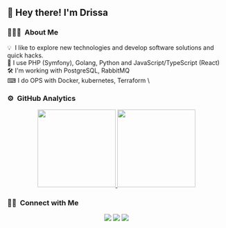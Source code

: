 <!-- ![Aditya Vikram Singh Banner](https://raw.githubusercontent.com/disco07/disco07/master/assets/Aditya%20Vikram%20Singh%20Banner.jpg) -->

<h2>👋 Hey there! I'm Drissa</h2>

<!-- ## 👋 &nbsp;Hey there! I'm Drissa -->

### 👨🏻‍💻 &nbsp;About Me

💡 &nbsp;I like to explore new technologies and develop software solutions and quick hacks. \
🔭 I use PHP (Symfony), Golang, Python and JavaScript/TypeScript (React) \
🛠 I'm working with PostgreSQL, RabbitMQ \
⌨ I do OPS with Docker, kubernetes, Terraform \
<!-- 🎓 &nbsp;I'm currently studying Computer Science and Mathematics at the University of Massachusetts Amherst.\
🌱 &nbsp;I'm on track for learning more about Artificial Intelligence, Systems Design, and Cloud Architecture.\
✍️ &nbsp;In my free time, I pursue Graphic Design and Blog Writing as hobbies/side hustles.\
💬 &nbsp;Feel free to reach out to me for pro bono consulting and volunteering, or just for some interesting discussion.\
✉️ &nbsp;You can shoot me an email at koneenok@outlook.fr! I'll try to respond as soon as I can.\
📄 &nbsp;Please have a look at my [Résumé](https://www.adityavsingh.com/resume.html) for more details about me. I'm open to feedback and suggestions! -->

<!-- ### 🛠 Languages

![Python](https://img.shields.io/badge/-Python-000?&logo=Python)
![GO](https://img.shields.io/badge/-Go-000?&logo=Go)
![PHP](https://img.shields.io/badge/-PHP-000?&logo=PHP)
![JavaScript](https://img.shields.io/badge/-JavaScript-000?&logo=JavaScript)
![TypeScript](https://img.shields.io/badge/-TypeScript-000?&logo=TypeScript)
![Java](https://img.shields.io/badge/-Java-000?&logo=Java&logoColor=007396)
![Node.js](https://img.shields.io/badge/-NodeJs-000?&logo=node.js)
![SQL](https://img.shields.io/badge/-SQL-000?&logo=MySQL)

### 🛠 Frameworks

![React](https://img.shields.io/badge/-ReactJS-000?&logo=React)
![React Native](https://img.shields.io/badge/-React%20Native-000?&logo=React)
![Symfony](https://img.shields.io/badge/-Symfony-000?&logo=Symfony)
![Laravel](https://img.shields.io/badge/-Laravel-000?&logo=Laravel)
![Spring](https://img.shields.io/badge/-Spring%20boot-000?&logo=Spring)
![Django](https://img.shields.io/badge/-Django-000?&logo=Django)
![NestJS](https://img.shields.io/badge/-NestJS-000?&logo=NestJS)

### 🛠 Database && Cloud

![AWS](https://img.shields.io/badge/-AWS-000?&logo=Amazon-AWS)
![Mysql](https://img.shields.io/badge/-Mysql-000?&logo=Mysql)
![Postgresql](https://img.shields.io/badge/-Postgresql-000?&logo=Postgresql)
![MSServer](https://img.shields.io/badge/-MSServer-000?&logo=Microsoft-Sql-server)
![MongoDB](https://img.shields.io/badge/-MongoDB-000?&logo=Microsoft-Sql-server)

### 🛠 Technologies

![Docker](https://img.shields.io/badge/-Docker-000?&logo=Docker)
![Jest](https://img.shields.io/badge/-Jest-000?&logo=Jest)
![Cypress](https://img.shields.io/badge/-Cypress-000?&logo=Cypress)
![Redux](https://img.shields.io/badge/-Redux-000?&logo=Redux)
![Kubernetes](https://img.shields.io/badge/-Kubernetes-000?&logo=Kubernetes)
![Linux](https://img.shields.io/badge/-Linux-000?&logo=Linux)
[![style: styled-components](https://img.shields.io/badge/style-%F0%9F%92%85%20styled--components-orange.svg?colorB=daa357&colorA=db748e)](https://github.com/styled-components/styled-components)
 -->
### ⚙️ &nbsp;GitHub Analytics

<p align="center">
<a href="https://github.com/disco07">
  <img height="180em" src="https://github-readme-stats-eight-theta.vercel.app/api?username=disco07&show_icons=true&theme=algolia&include_all_commits=true&count_private=true"/>
  <img height="180em" src="https://github-readme-stats-eight-theta.vercel.app/api/top-langs/?username=disco07&hide=c,python,jupyter%20notebook&layout=compact&langs_count=8&theme=algolia"/>
</a>
</p>

### 🤝🏻 &nbsp;Connect with Me

<p align="center">
<a href="https://linkedin.com/in/drissa-koné"><img src="https://img.shields.io/badge/-Koné%20Drissa-0077B5?style=flat&logo=Linkedin&logoColor=white"/></a>
<a href="mailto:koneenoke@gmail.com"><img src="https://img.shields.io/badge/-koneenoke@gmail.com-D14836?style=flat&logo=Gmail&logoColor=white"/></a>
<a href="mailto:koneenok@outlook.fr"><img src="https://img.shields.io/badge/-koneenok@outlook.fr-1877F2?style=flat&logo=Outlook&logoColor=white"/></a>
</p>
